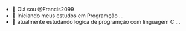 - 👋 Olá sou @Francis2099
- 👀 Iniciando meus estudos em Programção ...
- 🌱 atualmente estudando logica de programção com linguagem C ...

<!---
Francis2099/Francis2099 is a ✨ special ✨ repository because its `README.md` (this file) appears on your GitHub profile.
You can click the Preview link to take a look at your changes.
--->
